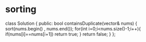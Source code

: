 # sorting

class Solution {
public:
    bool containsDuplicate(vector<int>& nums) {
        sort(nums.begin() , nums.end());
       for(int i=0;i<nums.size()-1;i++){
           if(nums[i]==nums[i+1])
           return true;
       } 
       return false;
    }
};
